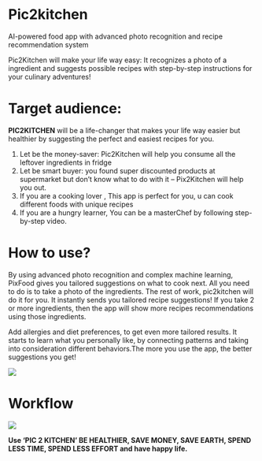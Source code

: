 # Pic2kitchen
AI-powered food app with advanced photo recognition and recipe recommendation system

Pic2Kitchen will make your life way easy: It recognizes a photo of a ingredient and suggests possible recipes with step-by-step instructions for your culinary adventures!


# Target audience:
**PIC2KITCHEN** will be a life-changer that makes your life way easier but healthier by suggesting the perfect and easiest recipes for you.

1.	Let be the money-saver: Pic2Kitchen will help you consume all the leftover ingredients in fridge 
2.	Let be smart buyer: you found super discounted products at supermarket but don’t know what to do with it – Pix2Kitchen will help you out. 
3.	If you are a cooking lover , This app is perfect for you, u can cook different foods with unique recipes  
4.	If you are a hungry learner, You can be a masterChef by following step-by-step video. 


# How to use? 
By using advanced photo recognition and complex machine learning, PixFood gives you tailored suggestions on what to cook next. All you need to do is to take a photo of the ingredients. The rest of work, pic2kitchen will do it for you. It instantly sends you tailored recipe suggestions! If you take 2 or more ingredients, then the app will show more recipes recommendations using those ingredients.

Add allergies and diet preferences, to get even more tailored results. It starts to learn what you personally like, by connecting patterns and taking into consideration different behaviors.The more you use the app, the better suggestions you get!

![](https://i.imgur.com/GaMHvRr.jpg)
# Workflow
![](https://i.imgur.com/LFhnmsR.png)


**Use ‘PIC 2 KITCHEN’ BE HEALTHIER, SAVE MONEY, SAVE EARTH, SPEND LESS TIME, SPEND LESS EFFORT and have happy life.** 



